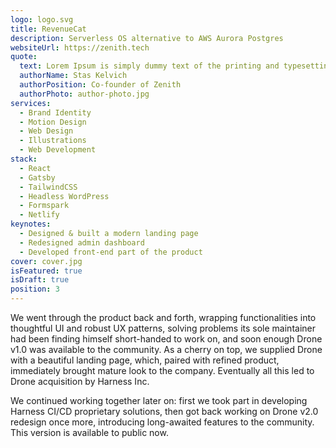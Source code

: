 ```yaml
---
logo: logo.svg
title: RevenueCat
description: Serverless OS alternative to AWS Aurora Postgres
websiteUrl: https://zenith.tech
quote:
  text: Lorem Ipsum is simply dummy text of the printing and typesetting industry. Lorem Ipsum has been the industry's standard dummy text ever since the 1500s
  authorName: Stas Kelvich
  authorPosition: Co-founder of Zenith
  authorPhoto: author-photo.jpg
services:
  - Brand Identity
  - Motion Design
  - Web Design
  - Illustrations
  - Web Development
stack:
  - React
  - Gatsby
  - TailwindCSS
  - Headless WordPress
  - Formspark
  - Netlify
keynotes:
  - Designed & built a modern landing page
  - Redesigned admin dashboard
  - Developed front-end part of the product
cover: cover.jpg
isFeatured: true
isDraft: true
position: 3
---
```


We went through the product back and forth, wrapping functionalities into thoughtful UI and robust UX patterns, solving problems its sole maintainer had been finding himself short-handed to work on, and soon enough Drone v1.0 was available to the community. As a cherry on top, we supplied Drone with a beautiful landing page, which, paired with refined product, immediately brought mature look to the company. Eventually all this led to Drone acquisition by Harness Inc.

We continued working together later on: first we took part in developing Harness CI/CD proprietary solutions, then got back working on Drone v2.0 redesign once more, introducing long-awaited features to the community. This version is available to public now.
